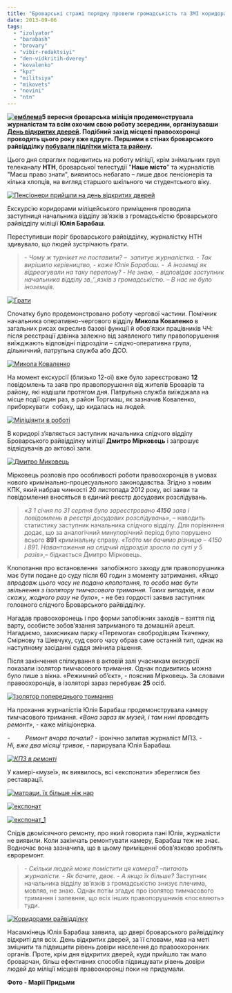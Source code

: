 ```yaml
---
title: "Броварські стражі порядку провели громадськість та ЗМІ коридорами відділку міліції"
date: 2013-09-06
tags: 
  - "izolyator"
  - "barabash"
  - "brovary"
  - "vibir-redaktsiyi"
  - "den-vidkritih-dverey"
  - "kovalenko"
  - "kpz"
  - "militsiya"
  - "mikovets"
  - "novini"
  - "ntn"
---
```


**[![емблема](https://mpz.brovary.org/wp-content/uploads/2013/09/emblema.jpg)](https://mpz.brovary.org/wp-content/uploads/2013/09/emblema.jpg)5 вересня броварська міліція продемонструвала журналістам та всім охочим свою роботу зсередини, організувавши [День відкритих дверей](https://mpz.brovary.org/zavtra-brovarska-militsiya-zaproshuye-gromadskist-ta-zhurnalistiv-na-den-vidkritih-dverey/). Подібний захід місцеві правоохоронці проводять цього року вже вдруге. Першими в стінах броварського райвідділку [побували підлітки міста та району](https://mpz.brovary.org/1-1-shkolyaram-proveli-ekskursiyu-do-brovarskogo-viddilku-militsiyi-video/).**

Цього дня спраглих подивитись на роботу міліції, крім знімальних груп телеканалу **НТН**, броварської телестудії "**Наше місто**" та журналістів "Маєш право знати", виявилось небагато – лише двоє пенсіонерів та кілька хлопців, на вигляд старшого шкільного чи студентського віку.

[![Пенсіонери прийшли на день відкритих дверей](https://mpz.brovary.org/wp-content/uploads/2013/09/Pensioneri-priyshli-na-den-vidkritih-dverey.jpg)](https://mpz.brovary.org/wp-content/uploads/2013/09/Pensioneri-priyshli-na-den-vidkritih-dverey.jpg)

Екскурсію коридорами міліцейського приміщення проводила заступниця начальника відділу зв’язків з громадськістю броварського райвідділу міліції **Юлія Барабаш**.

Переступивши поріг броварського райвідділку, журналістку НТН здивувало, що людей зустрічають ґрати.

> \- _Чому ж турнікет не поставили? –  запитує журналістка._ \- _Так вирішило керівництво, - каже Юлія Барабаш._ -  _А іноземці як відреагували на таку перепону?_ \- _Не знаю, - відповідає заступник начальника відділу зв__’__язків з громадськістю. – В нас не було іноземців._

[![Грати](https://mpz.brovary.org/wp-content/uploads/2013/09/Grati.jpg)](https://mpz.brovary.org/wp-content/uploads/2013/09/Grati.jpg)

Спочатку було продемонстровано роботу чергової частини. Помічник начальника оперативно-чергового відділу **Микола Коваленко** в загальних рисах окреслив базові функції й обов’язки працівників ЧЧ: після реєстрації дзвінка залежно від заявленого типу правопорушення виїжджають відповідні підрозділи – слідчо-оперативна група, дільничний, патрульна служба або ДСО.

[![Микола Коваленко](https://mpz.brovary.org/wp-content/uploads/2013/09/Mikola-Kovalenko.jpg)](https://mpz.brovary.org/wp-content/uploads/2013/09/Mikola-Kovalenko.jpg)

На момент екскурсії (близько 12-ої) вже було зареєстровано **12** повідомлень та заяв про правопорушення від жителів Броварів та району, які надішли протягом дня. Патрульна служба виїжджала на місце події один раз, в район Торгмаш, як зазначив Коваленко, приборкувати  собаку, що кидалась на людей.

[![Міліціянти в роботі](https://mpz.brovary.org/wp-content/uploads/2013/09/Militsiyanti-v-roboti.jpg)](https://mpz.brovary.org/wp-content/uploads/2013/09/Militsiyanti-v-roboti.jpg)

В коридорі з’являється заступник начальника слідчого відділу Броварського райвідділку міліції **Дмитро Мірковець** і запрошує відвідувачів до актової зали.

[![Дмитро Миковець](https://mpz.brovary.org/wp-content/uploads/2013/09/Dmitro-Mikovets.jpg)](https://mpz.brovary.org/wp-content/uploads/2013/09/Dmitro-Mikovets.jpg)

Мірковець розповів про особливості роботи правоохоронців в умовах нового кримінально-процесуального законодавства. Згідно з новим КПК, який набрав чинності 20 листопада 2012 року, всі заяви та повідомлення вносяться в єдиний реєстр досудових розслідувань.

> _«З 1 січня по 31 серпня було зареєстровано **4150** заяв і повідомлень в реєстрі досудових розслідувань»_, – наводить статистику заступник начальника слідчого відділу. Для порівняння додає, що за аналогічний минулорічний період було порушено всього **891** кримінальну справу. _«Тобто ми бачимо різницю – 4150 і 891. Навантаження на слідчий підрозділ зросло по суті у 5 разів»_,– бідкається Дмитро Мірковець.

Клопотання про встановлення  запобіжного заходу для правопорушника має бути подане до суду після 60 годин з моменту затримання. _«Якщо впродовж цього часу не подано клопотання, то особа має бути звільнення з ізолятору тимчасового тримання. Таких випадків, я вам скажу, жодного разу не було»_, - не без гордості заявив заступник головного слідчого Броварського райвідділку.

Нагадав правоохоронець і про форми запобіжних заходів – взяття під варту, особисте зобов’язання затриманого та домашній арешт. Нагадаємо, захисникам парку «Перемога» свобродівцям Ткаченку, Смірнову та Шевчуку, суд свого часу обрав саме останній тип, однак на наступному засіданні суддя змінила рішення.

Після закінчення спілкування в актовій залі учасникам екскурсії показали ізолятор тимчасового тримання. Однак подивитись можна було лише з вікна. «Режимний об’єкт», - пояснив Мірковець. За словами правоохоронців, в ізоляторі зараз перебуває **25** осіб.

[![Ізолятор попереднього тримання](https://mpz.brovary.org/wp-content/uploads/2013/09/Izolyator-poperednogo-trimannya.jpg)](https://mpz.brovary.org/wp-content/uploads/2013/09/Izolyator-poperednogo-trimannya.jpg)

На прохання журналістів Юлія Барабаш продемонструвала камеру тимчасового тримання. _«Вона зараз як музей, і там нині проводять ремонт»_, - каже міліціонерка.

\-         _Ремонт вчора почали? -_ іронічно запитав журналіст МПЗ. -         _Ні, вже два місяці триває, -_ парирувала Юлія Барабаш.

_[![КПЗ в ремонті](https://mpz.brovary.org/wp-content/uploads/2013/09/KPZ-v-remonti.jpg)](https://mpz.brovary.org/wp-content/uploads/2013/09/KPZ-v-remonti.jpg)_

У камері-«музеї», як виявилось, всі «експонати» збереглися без реставрації.

[![матраци. їх більше ніж нар](https://mpz.brovary.org/wp-content/uploads/2013/09/matratsi.-yih-bilshe-nizh-nar.jpg)](https://mpz.brovary.org/wp-content/uploads/2013/09/matratsi.-yih-bilshe-nizh-nar.jpg)

[![експонат](https://mpz.brovary.org/wp-content/uploads/2013/09/eksponat.jpg)](https://mpz.brovary.org/wp-content/uploads/2013/09/eksponat.jpg)

[![експонат_1](https://mpz.brovary.org/wp-content/uploads/2013/09/eksponat_1.jpg)](https://mpz.brovary.org/wp-content/uploads/2013/09/eksponat_1.jpg)

Слідів двомісячного ремонту, про який говорила пані Юлія, журналісти не виявили. Коли закінчать ремонтувати камеру, Барабаш теж не знає. Водночас вона зазначила, що в цьому приміщенні обов’язково зроблять євроремонт.

> \- _Скільки людей може помістити ця камера? –питають журналісти._ - _Як бачите, двоє._ - _А якщо їх більше?_ Заступник начальника відділу зв’язків з громадськістю знизує плечима, мовляв, не знаю. Однак потім згадує про ізолятор тимчасового тримання і запевняє, що всіх інших правопорушників «поселяють» туди.

[![Коридорами райвідділку](https://mpz.brovary.org/wp-content/uploads/2013/09/Koridorami-rayviddilku.jpg)](https://mpz.brovary.org/wp-content/uploads/2013/09/Koridorami-rayviddilku.jpg)

Насамкінець Юлія Барабаш заявила, що двері броварського райвідділку відкриті для всіх. День відкритих дверей, за її словами, мав на меті зміцнити та підвищити рівень довіри населення до правоохоронних органів. Проте, крім дня відкритих дверей, куди прийшло так мало броварчан, більш ефективних способів підвищувати рівень довіри людей до міліції місцеві правоохоронці поки не придумали.

**Фото - Марії Придьми**
